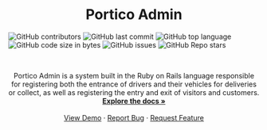 <p align="center">
<h1 align="center">Portico Admin</h1>

  ![GitHub contributors](https://img.shields.io/github/contributors/alexandredfilho/porticoadmin)
  ![GitHub last commit](https://img.shields.io/github/last-commit/alexandredfilho/porticoadmin)
  ![GitHub top language](https://img.shields.io/github/languages/top/alexandredfilho/porticoadmin)
  ![GitHub code size in bytes](https://img.shields.io/github/languages/code-size/alexandredfilho/porticoadmin)
  ![GitHub issues](https://img.shields.io/github/issues/alexandredfilho/porticoadmin)
  ![GitHub Repo stars](https://img.shields.io/github/stars/alexandredfilho/porticoadmin)

<br />

  <p align="center">
    Portico Admin is a system built in the Ruby on Rails language responsible for registering both the entrance of drivers and their vehicles for deliveries or collect, as well as     registering the entry and exit of visitors and customers.
    <br />
    <a href="https://github.com/alexandredfilho/porticoadmin"><strong>Explore the docs »</strong></a>
    <br />
    <br />
    <a href="https://github.comalexandredfilho/porticoadmin">View Demo</a>
    ·
    <a href="https://github.com/alexandredfilho/porticoadmin/issues">Report Bug</a>
    ·
    <a href="https://github.com/alexandredfilho/porticoadmin/issues">Request Feature</a>
  </p>
</p>

